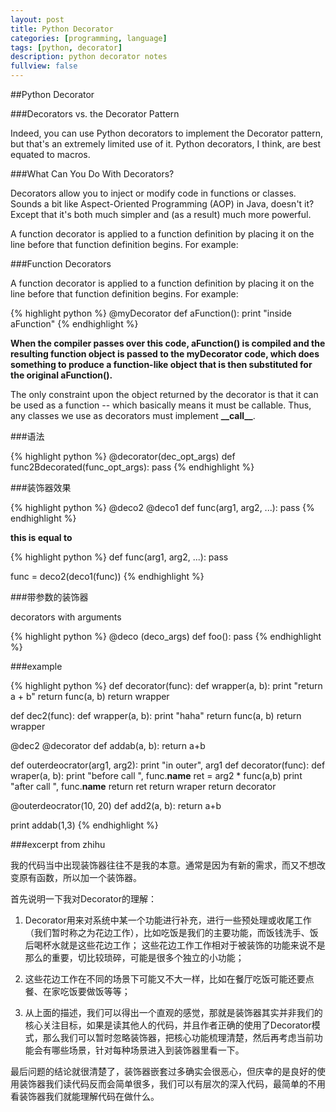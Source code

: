 ```yaml
---
layout: post
title: Python Decorator
categories: [programming, language]
tags: [python, decorator]
description: python decorator notes
fullview: false
---
```


##Python Decorator

###Decorators vs. the Decorator Pattern

Indeed, you can use Python decorators to implement the Decorator pattern, but that's an extremely limited use of it. Python decorators, I think, are best equated to macros.

###What Can You Do With Decorators?

Decorators allow you to inject or modify code in functions or classes. Sounds a bit like Aspect-Oriented Programming (AOP) in Java, doesn't it? Except that it's both much simpler and (as a result) much more powerful.

A function decorator is applied to a function definition by placing it on the line before that function definition begins. For example:

###Function Decorators

A function decorator is applied to a function definition by placing it on the line before that function definition begins. For example:

{% highlight python %}
@myDecorator
def aFunction():
    print "inside aFunction"
{% endhighlight %}

**When the compiler passes over this code, aFunction() is compiled and the resulting function object is passed to the myDecorator code, which does something to produce a function-like object that is then substituted for the original aFunction().**

The only constraint upon the object returned by the decorator is that it can be used as a function -- which basically means it must be callable. Thus, any classes we use as decorators must implement **\_\_call__**.



###语法

{% highlight python %}
@decorator(dec_opt_args)
def func2Bdecorated(func_opt_args):
    pass
{% endhighlight %}

###装饰器效果

{% highlight python %}
@deco2
@deco1
def func(arg1, arg2, ...):
    pass
{% endhighlight %}

**this is equal to**

{% highlight python %}
def func(arg1, arg2, ...):
    pass

func = deco2(deco1(func))
{% endhighlight %}

###带参数的装饰器

decorators with arguments

{% highlight python %}
@deco (deco_args)
def foo(): 
    pass
{% endhighlight %}


###example

{% highlight python %}
def decorator(func):
    def wrapper(a, b):
        print "return a + b"
	return func(a, b)
    return wrapper

def dec2(func):
    def wrapper(a, b):
        print "haha"
	return func(a, b)
    return wrapper

@dec2
@decorator
def addab(a, b):
    return a+b

def outerdeocrator(arg1, arg2):
    print "in outer", arg1
    def decorator(func):
        def wraper(a, b):
	    print "before call ", func.__name__
	    ret = arg2 * func(a,b)
	    print "after call ", func.__name__
	    return ret
	return wraper
    return decorator


@outerdeocrator(10, 20)
def add2(a, b):
    return a+b


print addab(1,3)
{% endhighlight %}

###excerpt from zhihu

我的代码当中出现装饰器往往不是我的本意。通常是因为有新的需求，而又不想改变原有函数，所以加一个装饰器。

首先说明一下我对Decorator的理解：

1. Decorator用来对系统中某一个功能进行补充，进行一些预处理或收尾工作（我们暂时称之为花边工作），比如吃饭是我们的主要功能，而饭钱洗手、饭后喝杯水就是这些花边工作；
这些花边工作工作相对于被装饰的功能来说不是那么的重要，切比较琐碎，可能是很多个独立的小功能；
2. 这些花边工作在不同的场景下可能又不大一样，比如在餐厅吃饭可能还要点餐、在家吃饭要做饭等等；

3. 从上面的描述，我们可以得出一个直观的感觉，那就是装饰器其实并非我们的核心关注目标，如果是读其他人的代码，并且作者正确的使用了Decorator模式，那么我们可以暂时忽略装饰器，把核心功能梳理清楚，然后再考虑当前功能会有哪些场景，针对每种场景进入到装饰器里看一下。

最后问题的结论就很清楚了，装饰器嵌套过多确实会很恶心，但庆幸的是良好的使用装饰器我们读代码反而会简单很多，我们可以有层次的深入代码，最简单的不用看装饰器我们就能理解代码在做什么。